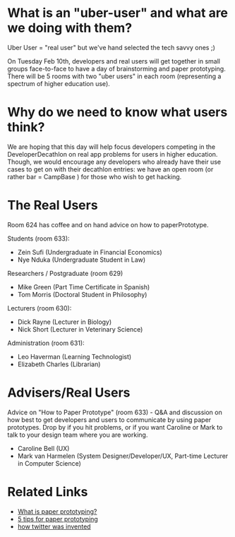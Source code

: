 # What is an "uber-user" and what are we doing with them? #

Uber User = "real user" but we've hand selected the tech savvy ones ;)

On Tuesday Feb 10th, developers and real users will get together in small groups face-to-face to have a day of brainstorming and paper prototyping.  There will be 5 rooms with two "uber users" in each room (representing a spectrum of higher education use).

# Why do we need to know what users think? #

We are hoping that this day will help focus developers competing in the DeveloperDecathlon  on real app problems for users in higher education.  Though, we would encourage any developers who already have their use cases to get on with their decathlon entries: we have an open room (or rather bar = CampBase ) for those who wish to get hacking.

# The Real Users #
Room 624 has coffee and on hand advice on how to paperPrototype.

Students (room 633):
  * Zein Sufi (Undergraduate in Financial Economics)
  * Nye Nduka (Undergraduate Student in Law)

Researchers / Postgraduate (room 629)
  * Mike Green (Part Time Certificate in Spanish)
  * Tom Morris (Doctoral Student in Philosophy)

Lecturers (room 630):
  * Dick Rayne (Lecturer in Biology)
  * Nick Short (Lecturer in Veterinary Science)

Administration (room 631):
  * Leo Haverman (Learning Technologist)
  * Elizabeth Charles (Librarian)

# Advisers/Real Users #

Advice on "How to Paper Prototype" (room 633) - Q&A and discussion on how best to get developers and users to communicate by using paper prototypes. Drop by if you hit problems, or if you want Caroline or Mark to talk to your design team where you are working.
  * Caroline Bell (UX)
  * Mark van Harmelen (System Designer/Developer/UX, Part-time Lecturer in Computer Science)

# Related Links #
  * [What is paper prototyping?](http://www.paperprototyping.com/what.html)
  * [5 tips for paper prototyping](http://www.uie.com/articles/prototyping_tips/)
  * [how twitter was invented](http://www.140characters.com/2009/01/30/how-twitter-was-born/)